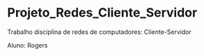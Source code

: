 # Projeto_Redes_Cliente_Servidor

Trabalho disciplina de redes de computadores: Cliente-Servidor

Aluno: Rogers 
